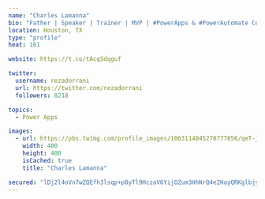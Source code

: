 ```yaml
---
name: "Charles Lamanna"
bio: "Father | Speaker | Trainer | MVP | #PowerApps & #PowerAutomate Community Super User | YouTuber Right-pointing triangle http://youtube.com/c/rezadorrani | Learn - Share - Clockwise rightwards and leftwards open circle arrows"
location: Houston, TX
type: "profile"
heat: 161

website: https://t.co/tAcqSdqguf

twitter:
  username: rezadorrani
  url: https://twitter.com/rezadorrani
  followers: 8218

topics:
  - Power Apps

images:
  - url: https://pbs.twimg.com/profile_images/1063114045270777856/qeT-jpWr_400x400.jpg
    width: 400
    height: 400
    isCached: true
    title: "Charles Lamanna"

secured: "lDj2l4oVn7wZQEfh3lsqp+p0yTl9HczaV6YijOZum3HhNrQ4e2HayQRKglbjy8A0jqWA0n94VtChxz7ejBx/LVIPADzAreVmmEmojKAGi8+6dq6gB9uah+3GKcd8mo4m0qy/zI73hP7ierjOJm/BAVwnpwtdKBnB5BPpbcrOaKsaUokRWoiqfMK4qXZa5vEFGvXt3vjP48544tF5Xt3KA/2XUFRmWrdSNCpj2oDJDsBaGXKK3B6/GthjSW/1KymxPu63iwb4/0FmNUWmfB5ns4br+PRLtS3PJVVgDSMURH1Q9qipH+Rtf9xqHzhTYAzN0c9r16UmmFR5ehclStXasODLf34G4QvVDdMGeY23tLwCFx+pVQNpLoAZ0eQD6KYL5eIQZuEhWYtECVP8uQf+KSep7A7UcXltctZD/Y95Bw4=;ro7HhYDp/djqfAH1iY8AaA=="
---
```


